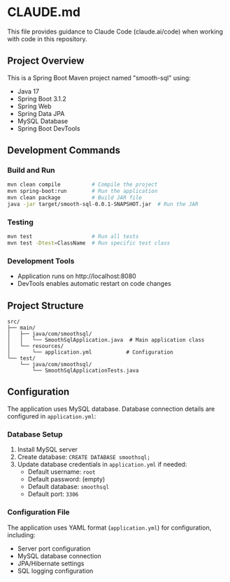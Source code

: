 # CLAUDE.md

This file provides guidance to Claude Code (claude.ai/code) when working with code in this repository.

## Project Overview

This is a Spring Boot Maven project named "smooth-sql" using:
- Java 17
- Spring Boot 3.1.2
- Spring Web
- Spring Data JPA
- MySQL Database
- Spring Boot DevTools

## Development Commands

### Build and Run
```bash
mvn clean compile          # Compile the project
mvn spring-boot:run        # Run the application
mvn clean package          # Build JAR file
java -jar target/smooth-sql-0.0.1-SNAPSHOT.jar  # Run the JAR
```

### Testing
```bash
mvn test                   # Run all tests
mvn test -Dtest=ClassName  # Run specific test class
```

### Development Tools
- Application runs on http://localhost:8080
- DevTools enables automatic restart on code changes

## Project Structure

```
src/
├── main/
│   ├── java/com/smoothsql/
│   │   └── SmoothSqlApplication.java  # Main application class
│   └── resources/
│       └── application.yml           # Configuration
└── test/
    └── java/com/smoothsql/
        └── SmoothSqlApplicationTests.java
```

## Configuration

The application uses MySQL database. Database connection details are configured in `application.yml`:

### Database Setup
1. Install MySQL server
2. Create database: `CREATE DATABASE smoothsql;`
3. Update database credentials in `application.yml` if needed:
   - Default username: `root`
   - Default password: (empty)
   - Default database: `smoothsql`
   - Default port: `3306`

### Configuration File
The application uses YAML format (`application.yml`) for configuration, including:
- Server port configuration
- MySQL database connection
- JPA/Hibernate settings
- SQL logging configuration